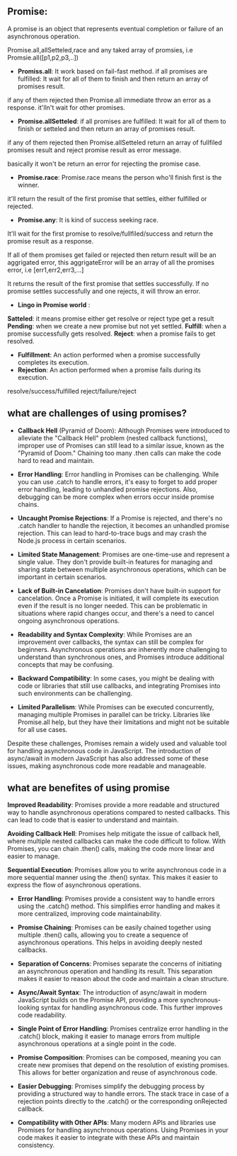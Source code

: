 ## Promise:

A promise is an object that represents eventual completion or failure of an asynchronous operation.

Promise.all,allSetteled,race and any taked array of promsies, i.e Promsie.all([p1,p2,p3,..])

- **Promiss.all**: It work based on fail-fast method.
  if all promises are fulfilled: It wait for all of them to finish and then return an array of promises result.

if any of them rejected then Promise.all immediate throw an error as a response.
it'lln't wait for other promises.

- **Promise.allSetteled**:
  if all promises are fulfilled: It wait for all of them to finish or setteled and then return an array of promises result.

if any of them rejected then Promise.allSetteled return an array of fullfiled promises result and reject promise result as error message.

basically it won't be return an error for rejecting the promise case.

- **Promise.race**:
  Promise.race means the person who'll finish first is the winner.

it'll return the result of the first promise that settles, either fulfilled or rejected.

- **Promise.any**: It is kind of success seeking race.

It'll wait for the first promise to resolve/fullfiled/success and return the promise result as a response.

If all of them promises get failed or rejected then return result will be an aggrigated error, this aggrigateError will be an array of all the promises error, i.e [err1,err2,err3,...]

It returns the result of the first promise that settles successfully. If no promise settles successfully and one rejects, it will throw an error.

- **Lingo in Promise world** :

**Satteled**: it means promise either get resolve or reject type get a result
**Pending**: when we create a new promise but not yet settled.
**Fulfill**: when a promise successfully gets resolved.
**Reject**: when a promise fails to get resolved.

- **Fulfillment**: An action performed when a promise successfully completes its execution.
- **Rejection**: An action performed when a promise fails during its execution.

resolve/success/fulfilled
reject/failure/reject

## what are challenges of using promises?

- **Callback Hell** (Pyramid of Doom): Although Promises were introduced to alleviate the "Callback Hell" problem (nested callback functions), improper use of Promises can still lead to a similar issue, known as the "Pyramid of Doom." Chaining too many .then calls can make the code hard to read and maintain.

- **Error Handling**: Error handling in Promises can be challenging. While you can use .catch to handle errors, it's easy to forget to add proper error handling, leading to unhandled promise rejections. Also, debugging can be more complex when errors occur inside promise chains.

- **Uncaught Promise Rejections**: If a Promise is rejected, and there's no .catch handler to handle the rejection, it becomes an unhandled promise rejection. This can lead to hard-to-trace bugs and may crash the Node.js process in certain scenarios.

- **Limited State Management**: Promises are one-time-use and represent a single value. They don't provide built-in features for managing and sharing state between multiple asynchronous operations, which can be important in certain scenarios.

- **Lack of Built-in Cancelation**: Promises don't have built-in support for cancelation. Once a Promise is initiated, it will complete its execution even if the result is no longer needed. This can be problematic in situations where rapid changes occur, and there's a need to cancel ongoing asynchronous operations.

- **Readability and Syntax Complexity**: While Promises are an improvement over callbacks, the syntax can still be complex for beginners. Asynchronous operations are inherently more challenging to understand than synchronous ones, and Promises introduce additional concepts that may be confusing.

- **Backward Compatibility**: In some cases, you might be dealing with code or libraries that still use callbacks, and integrating Promises into such environments can be challenging.

- **Limited Parallelism**: While Promises can be executed concurrently, managing multiple Promises in parallel can be tricky. Libraries like Promise.all help, but they have their limitations and might not be suitable for all use cases.

Despite these challenges, Promises remain a widely used and valuable tool for handling asynchronous code in JavaScript. The introduction of async/await in modern JavaScript has also addressed some of these issues, making asynchronous code more readable and manageable.

## what are benefites of using promise

**Improved Readability**:
Promises provide a more readable and structured way to handle asynchronous operations compared to nested callbacks. This can lead to code that is easier to understand and maintain.

**Avoiding Callback Hell**:
Promises help mitigate the issue of callback hell, where multiple nested callbacks can make the code difficult to follow. With Promises, you can chain .then() calls, making the code more linear and easier to manage.

**Sequential Execution**:
Promises allow you to write asynchronous code in a more sequential manner using the .then() syntax. This makes it easier to express the flow of asynchronous operations.

- **Error Handling**:
  Promises provide a consistent way to handle errors using the .catch() method. This simplifies error handling and makes it more centralized, improving code maintainability.

- **Promise Chaining**:
  Promises can be easily chained together using multiple .then() calls, allowing you to create a sequence of asynchronous operations. This helps in avoiding deeply nested callbacks.

- **Separation of Concerns**:
  Promises separate the concerns of initiating an asynchronous operation and handling its result. This separation makes it easier to reason about the code and maintain a clean structure.

- **Async/Await Syntax**:
  The introduction of async/await in modern JavaScript builds on the Promise API, providing a more synchronous-looking syntax for handling asynchronous code. This further improves code readability.

- **Single Point of Error Handling**:
  Promises centralize error handling in the .catch() block, making it easier to manage errors from multiple asynchronous operations at a single point in the code.

- **Promise Composition**:
  Promises can be composed, meaning you can create new promises that depend on the resolution of existing promises. This allows for better organization and reuse of asynchronous code.

- **Easier Debugging**:
  Promises simplify the debugging process by providing a structured way to handle errors. The stack trace in case of a rejection points directly to the .catch() or the corresponding onRejected callback.

- **Compatibility with Other APIs**:
  Many modern APIs and libraries use Promises for handling asynchronous operations. Using Promises in your code makes it easier to integrate with these APIs and maintain consistency.
